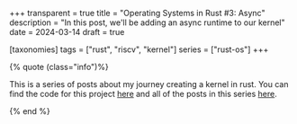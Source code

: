 +++
transparent = true
title = "Operating Systems in Rust #3: Async"
description = "In this post, we'll be adding an async runtime to our kernel"
date = 2024-03-14
draft = true

[taxonomies]
tags = ["rust", "riscv", "kernel"]
series = ["rust-os"]
+++

{% quote (class="info")%}

This is a series of posts about my journey creating a kernel in rust. You can find the code for this project [here](https://github.com/explodingcamera/pogos/tree/part-2) and all of the posts in this series [here](/series/rust-os/).

{% end %}
